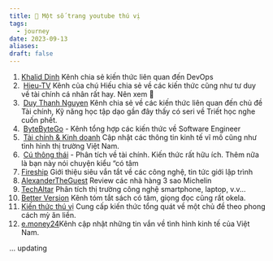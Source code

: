 ```yaml
---
title: 🌱 Một số trang youtube thú vị
tags:
  - journey
date: 2023-09-13
aliases: 
draft: false
---
```


1. [Khalid Dinh](https://www.youtube.com/@khalid_dinh) Kênh chia sẻ kiến thức liên quan đến DevOps
2.  [Hieu-TV](https://www.youtube.com/@hieu-tv) Kênh của chú Hiếu chia sẻ về các kiến thức cũng như tư duy về tài chính cá nhân rất hay. Nên xem 🤩 
3.  [Duy Thanh Nguyen](https://www.youtube.com/@duythanhish) Kênh chia sẻ về các kiến thức liên quan đến chủ đề Tài chính, Kỹ năng học tập dạo gần đây thấy có seri về Triết học nghe cuốn phết.  
4.  [ByteByteGo](https://www.youtube.com/@ByteByteGo) - Kênh tổng hợp các kiến thức về Software Engineer
5.  [Tài chính & Kinh doanh](https://www.youtube.com/@TaichinhKinhdoanhTV)  Cập nhật các thông tin kinh tế vĩ mô cũng như tình hình thị trường Việt Nam.
6.  [Cú thông thái](https://www.youtube.com/@CuThongThai) - Phân tích về tài chính. Kiến thức rất hữu ích. Thêm nữa là bạn này nói chuyện kiểu “có tâm  
7. [Fireship](https://www.youtube.com/@Fireship) Giới thiệu siêu vắn tắt về các công nghệ, tin tức giới lập trình
8. [AlexanderTheGuest](https://www.youtube.com/@alexandertheguest) Review các nhà hàng 3 sao Michelin  
9. [TechAltar](https://www.youtube.com/@TechAltar) Phân tích thị trường công nghệ smartphone, laptop, v.v...
10. [Better Version](https://www.youtube.com/@betterversionvn) Kênh tóm tắt sách có tâm, giọng đọc cũng rất okela.
11. [Kiến thức thú vị](https://www.youtube.com/@KienThucThuVi) Cung cấp kiến thức tổng quát về một chủ đề theo phong cách mỳ ăn liền.
12. [e.money24](https://www.youtube.com/@emoney24)Kênh cập nhật những tin vắn về tình hình kinh tế của Việt Nam.

... updating